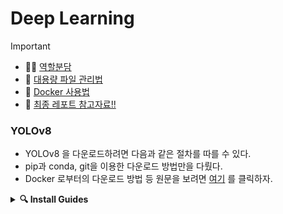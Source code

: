# Deep Learning
> [!IMPORTANT]
> * 👩‍💻 [역할분담](./Project/RolesGuide.md)
> * 📝 [대용량 파일 관리법](./Memo/LfsGuide.md)
> * 🐳 [Docker 사용법](./Memo/DockerGuide.md)
> * 📝 [최종 레포트 참고자료!!](./Project/README.md)

### YOLOv8
* YOLOv8 을 다운로드하려면 다음과 같은 절차를 따를 수 있다.
* pip과 conda, git을 이용한 다운로드 방법만을 다뤘다.
* Docker 로부터의 다운로드 방법 등 원문을 보려면 [여기](https://docs.ultralytics.com/quickstart/#conda-docker-image) 를 클릭하자.  
<details>
  <summary>
    <strong>🔍 Install Guides</strong>
  </summary>
  <ol>
    <li>
      <details>
        <summary>
          <strong>Python - pip</strong>
        </summary>
          <ol>
            <li>
              PyPI를 통한 설치<br>
              <pre><code>pip install ultralytics</code></pre>
            </li>
            <li>
              Git을 통한 설치
              <pre><code>pip install git+https://github.com/ultralytics/ultralytics.git@main</code></pre>
            </li>
          </ol>
      </details>
    </li>
    <li>
      <details>
        <summary>
          <strong>Python - conda</strong>
        </summary>
          <ol>
            <li>
              현재 환경에 YOLOv8설치<br>
              <pre><code>conda install -c conda-forge ultralytics</code></pre>
            </li>
            <li>
              (추천) Pytorch 설치와 함께 YOLOv8설치
              <pre><code>conda install -c pytorch -c nvidia -c conda-forge pytorch torchvision pytorch-cuda=11.8 ultralytics</code></pre>
            </li>
          </ol>
      </details>
    </li>
    <li>
      <details>
        <summary>
          <strong>Github</strong>
        </summary>
        <ul>
          <li>git Repository에서 클론해서 설치<br>
            <pre><code># Git Repository 가져오기<br>git clone https://github.com/ultralytics/ultralytics</code></pre>
            <pre><code># 클론한 Repository로 진입<br>cd ultralytics</code></pre>
            <pre><code>pip install -e .</code></pre>
          </li>
        </ul>
      </details>
    </li>
  </ol>
</details>

